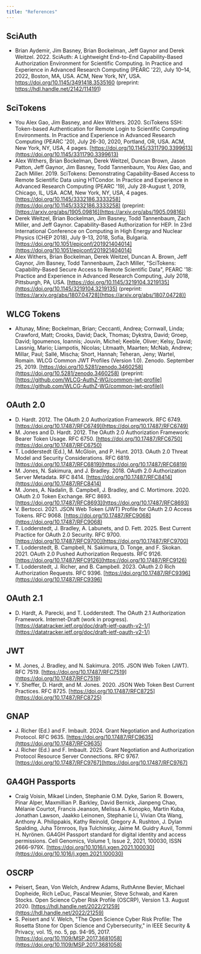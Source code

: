 ```yaml
---
title: "References"
---
```


SciAuth
-------
* Brian Aydemir, Jim Basney, Brian Bockelman, Jeff Gaynor and Derek Weitzel. 2022. SciAuth: A Lightweight End-to-End Capability-Based Authorization Environment for Scientific Computing. In Practice and Experience in Advanced Research Computing (PEARC '22), July 10–14, 2022, Boston, MA, USA. ACM, New York, NY, USA. <https://doi.org/10.1145/3491418.3535160> (preprint: <https://hdl.handle.net/2142/114191>)

SciTokens
---------
* You Alex Gao, Jim Basney, and Alex Withers. 2020. SciTokens SSH: Token-based Authentication for Remote Login to Scientific Computing Environments. In Practice and Experience in Advanced Research Computing (PEARC '20), July 26-30, 2020, Portland, OR, USA. ACM, New York, NY, USA, 4 pages. [https://doi.org/10.1145/3311790.3399613](https://doi.org/10.1145/3311790.3399613)
* Alex Withers, Brian Bockelman, Derek Weitzel, Duncan Brown, Jason Patton, Jeff Gaynor, Jim Basney, Todd Tannenbaum, You Alex Gao, and Zach Miller. 2019. SciTokens: Demonstrating Capability-Based Access to Remote Scientific Data using HTCondor. In Practice and Experience in Advanced Research Computing (PEARC '19), July 28-August 1, 2019, Chicago, IL, USA. ACM, New York, NY, USA, 4 pages. [https://doi.org/10.1145/3332186.3333258](https://doi.org/10.1145/3332186.3333258) (preprint: [https://arxiv.org/abs/1905.09816](https://arxiv.org/abs/1905.09816))
* Derek Weitzel, Brian Bockelman, Jim Basney, Todd Tannenbaum, Zach Miller, and Jeff Gaynor. Capability-Based Authorization for HEP. In 23rd International Conference on Computing in High Energy and Nuclear Physics (CHEP 2018), July 9-13, 2018, Sofia, Bulgaria. [https://doi.org/10.1051/epjconf/201921404014](https://doi.org/10.1051/epjconf/201921404014)
* Alex Withers, Brian Bockelman, Derek Weitzel, Duncan A. Brown, Jeff Gaynor, Jim Basney, Todd Tannenbaum, Zach Miller, "SciTokens: Capability-Based Secure Access to Remote Scientific Data", PEARC '18: Practice and Experience in Advanced Research Computing, July 2018, Pittsburgh, PA, USA. [https://doi.org/10.1145/3219104.3219135](https://doi.org/10.1145/3219104.3219135) (preprint: [https://arxiv.org/abs/1807.04728](https://arxiv.org/abs/1807.04728))

WLCG Tokens
-----------
* Altunay, Mine; Bockelman, Brian; Ceccanti, Andrea; Cornwall, Linda; Crawford, Matt; Crooks, David; Dack, Thomas; Dykstra, David; Groep, David; Igoumenos, Ioannis; Jouvin, Michel; Keeble, Oliver; Kelsy, David; Lassnig, Mario; Liampotis, Nicolas; Litmaath, Maarten; McNab, Andrew; Millar, Paul; Sallé, Mischa; Short, Hannah; Teheran, Jeny; Wartel, Romain. WLCG Common JWT Profiles (Version 1.0). Zenodo. September 25, 2019. [https://doi.org/10.5281/zenodo.3460258](https://doi.org/10.5281/zenodo.3460258) (preprint: [https://github.com/WLCG-AuthZ-WG/common-jwt-profile](https://github.com/WLCG-AuthZ-WG/common-jwt-profile))

OAuth 2.0
---------
* D. Hardt. 2012. The OAuth 2.0 Authorization Framework. RFC 6749. [https://doi.org/10.17487/RFC6749](https://doi.org/10.17487/RFC6749)
* M. Jones and D. Hardt. 2012. The OAuth 2.0 Authorization Framework: Bearer Token Usage. RFC 6750. [https://doi.org/10.17487/RFC6750](https://doi.org/10.17487/RFC6750)
 * T. Lodderstedt (Ed.), M. McGloin, and P. Hunt. 2013. OAuth 2.0 Threat Model and Security Considerations. RFC 6819. [https://doi.org/10.17487/RFC6819](https://doi.org/10.17487/RFC6819)
* M. Jones, N. Sakimura, and J. Bradley. 2018. OAuth 2.0 Authorization Server Metadata. RFC 8414. [https://doi.org/10.17487/RFC8414](https://doi.org/10.17487/RFC8414)
* M. Jones, A. Nadalin, B. Campbell, J. Bradley, and C. Mortimore. 2020. OAuth 2.0 Token Exchange. RFC 8693. [https://doi.org/10.17487/RFC8693](https://doi.org/10.17487/RFC8693)
* V. Bertocci. 2021. JSON Web Token (JWT) Profile for OAuth 2.0 Access Tokens. RFC 9068. [https://doi.org/10.17487/RFC9068](https://doi.org/10.17487/RFC9068)
* T. Lodderstedt, J. Bradley, A. Labunets, and D. Fett. 2025. Best Current Practice for OAuth 2.0 Security. RFC 9700. [https://doi.org/10.17487/RFC9700](https://doi.org/10.17487/RFC9700)
* T. Lodderstedt, B. Campbell, N. Sakimura, D. Tonge, and F. Skokan. 2021. OAuth 2.0 Pushed Authorization Requests. RFC 9126. [https://doi.org/10.17487/RFC9126](https://doi.org/10.17487/RFC9126)
* T. Lodderstedt, J. Richer, and B. Campbell. 2023. OAuth 2.0 Rich Authorization Requests. RFC 9396. [https://doi.org/10.17487/RFC9396](https://doi.org/10.17487/RFC9396)


OAuth 2.1
---------
* D. Hardt, A. Parecki, and T. Lodderstedt. The OAuth 2.1 Authorization Framework. Internet-Draft (work in progress). [https://datatracker.ietf.org/doc/draft-ietf-oauth-v2-1/](https://datatracker.ietf.org/doc/draft-ietf-oauth-v2-1/)

JWT
---
* M. Jones, J. Bradley, and N. Sakimura. 2015. JSON Web Token (JWT). RFC 7519. [https://doi.org/10.17487/RFC7519](https://doi.org/10.17487/RFC7519)
* Y. Sheffer, D. Hardt, and M. Jones. 2020. JSON Web Token Best Current Practices. RFC 8725. [https://doi.org/10.17487/RFC8725](https://doi.org/10.17487/RFC8725)

GNAP
----
* J. Richer (Ed.) and F. Imbault. 2024. Grant Negotiation and Authorization Protocol. RFC 9635. [https://doi.org/10.17487/RFC9635](https://doi.org/10.17487/RFC9635)
* J. Richer (Ed.) and F. Imbault. 2025. Grant Negotiation and Authorization Protocol Resource Server Connections. RFC 9767. [https://doi.org/10.17487/RFC9767](https://doi.org/10.17487/RFC9767)

GA4GH Passports
---------------
* Craig Voisin, Mikael Linden, Stephanie O.M. Dyke, Sarion R. Bowers, Pinar Alper, Maxmillian P. Barkley, David Bernick, Jianpeng Chao, Mélanie Courtot, Francis Jeanson, Melissa A. Konopko, Martin Kuba, Jonathan Lawson, Jaakko Leinonen, Stephanie Li, Vivian Ota Wang, Anthony A. Philippakis, Kathy Reinold, Gregory A. Rushton, J. Dylan Spalding, Juha Törnroos, Ilya Tulchinsky, Jaime M. Guidry Auvil, Tommi H. Nyrönen. GA4GH Passport standard for digital identity and access permissions. Cell Genomics,
Volume 1, Issue 2, 2021, 100030, ISSN 2666-979X. [https://doi.org/10.1016/j.xgen.2021.100030](https://doi.org/10.1016/j.xgen.2021.100030)

OSCRP
-----
* Peisert, Sean, Von Welch, Andrew Adams, RuthAnne Bevier, Michael Dopheide, Rich LeDuc, Pascal Meunier, Steve Schwab, and Karen Stocks. Open Science Cyber Risk Profile (OSCRP), Version 1.3. August 2020. [https://hdl.handle.net/2022/21259](https://hdl.handle.net/2022/21259)
* S. Peisert and V. Welch, "The Open Science Cyber Risk Profile: The Rosetta Stone for Open Science and Cybersecurity," in IEEE Security & Privacy, vol. 15, no. 5, pp. 94-95, 2017. [https://doi.org/10.1109/MSP.2017.3681058](https://doi.org/10.1109/MSP.2017.3681058)

